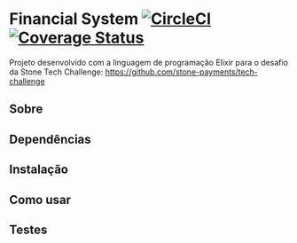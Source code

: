 # Financial System [![CircleCI](https://circleci.com/gh/joaogularte/financial-system.svg?style=svg)](https://circleci.com/gh/joaogularte/financial-system)  [![Coverage Status](https://coveralls.io/repos/github/joaogularte/financial-system/badge.svg?branch=master&kill_cache=1)](https://coveralls.io/github/joaogularte/financial-system?branch=master)

Projeto desenvolvido com a linguagem de programação Elixir para o desafio da Stone Tech Challenge: https://github.com/stone-payments/tech-challenge 

## Sobre

## Dependências

## Instalação

## Como usar 

## Testes


